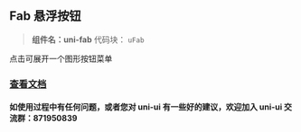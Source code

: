 ## Fab 悬浮按钮

> **组件名：uni-fab** 代码块： `uFab`

点击可展开一个图形按钮菜单

### [查看文档](https://uniapp.dcloud.io/component/uniui/uni-fab)

#### 如使用过程中有任何问题，或者您对 uni-ui 有一些好的建议，欢迎加入 uni-ui 交流群：871950839
